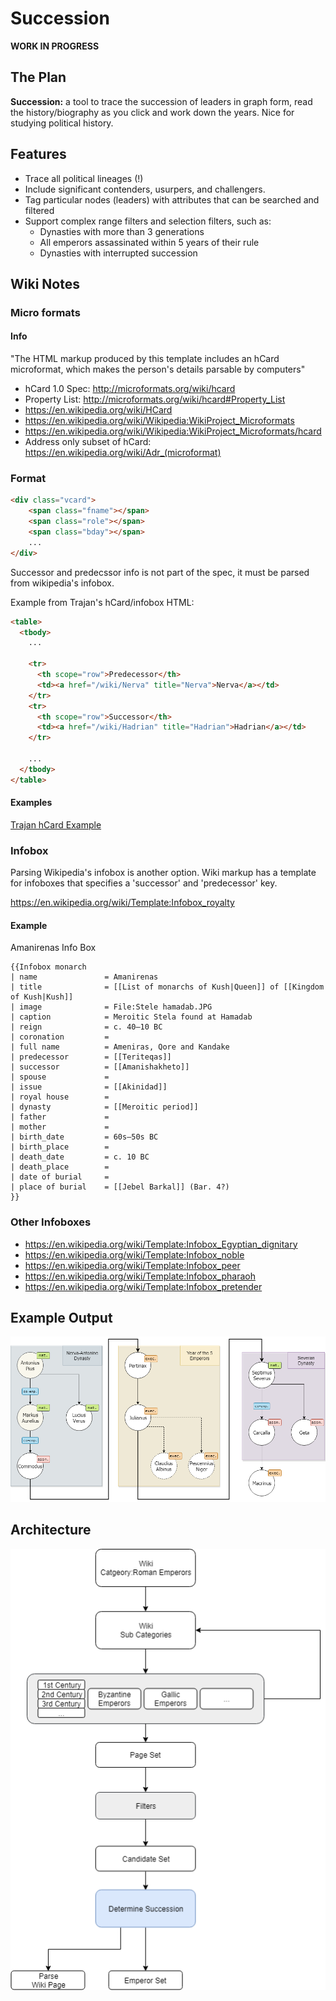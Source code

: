 # Succession

**WORK IN PROGRESS**

## The Plan

**Succession:** a tool to trace the succession of leaders in graph form,
read the history/biography as you click and work down the years.
Nice for studying political history.

## Features

- Trace all political lineages (!)
- Include significant contenders, usurpers, and challengers.
- Tag particular nodes (leaders) with attributes that can be searched and filtered
- Support complex range filters and selection filters, such as:
  + Dynasties with more than 3 generations
  + All emperors assassinated within 5 years of their rule
  + Dynasties with interrupted succession

## Wiki Notes

### Micro formats

#### Info

"The HTML markup produced by this template includes an hCard microformat, which makes the person's details parsable by computers"

- hCard 1.0 Spec: http://microformats.org/wiki/hcard
- Property List: http://microformats.org/wiki/hcard#Property_List
- https://en.wikipedia.org/wiki/HCard
- https://en.wikipedia.org/wiki/Wikipedia:WikiProject_Microformats
- https://en.wikipedia.org/wiki/Wikipedia:WikiProject_Microformats/hcard
- Address only subset of hCard: https://en.wikipedia.org/wiki/Adr_(microformat)

### Format

```HTML
<div class="vcard">
    <span class="fname"></span>
    <span class="role"></span>
    <span class="bday"></span>
    ...
</div>
```

Successor and predecssor info is not part of the spec, it must be parsed from wikipedia's infobox.

Example from Trajan's hCard/infobox HTML:

```HTML
<table>
  <tbody>
    ...

    <tr>
      <th scope="row">Predecessor</th>
      <td><a href="/wiki/Nerva" title="Nerva">Nerva</a></td>
    </tr>
    <tr>
      <th scope="row">Successor</th>
      <td><a href="/wiki/Hadrian" title="Hadrian">Hadrian</a></td>
    </tr>

    ...
  </tbody>
</table>
```

#### Examples

[Trajan hCard Example](./docs/examples/trajan-hcard.html)

### Infobox

Parsing Wikipedia's infobox is another option.
Wiki markup has a template for infoboxes that specifies a 'successor' and 'predecessor' key.

https://en.wikipedia.org/wiki/Template:Infobox_royalty


#### Example

Amanirenas Info Box

```
{{Infobox monarch
| name               = Amanirenas
| title              = [[List of monarchs of Kush|Queen]] of [[Kingdom of Kush|Kush]]
| image              = File:Stele hamadab.JPG
| caption            = Meroitic Stela found at Hamadab
| reign              = c. 40–10 BC
| coronation         =
| full name          = Ameniras, Qore and Kandake
| predecessor        = [[Teriteqas]]
| successor          = [[Amanishakheto]]
| spouse             =
| issue              = [[Akinidad]]
| royal house        =
| dynasty            = [[Meroitic period]]
| father             =
| mother             =
| birth_date         = 60s–50s BC
| birth_place        =
| death_date         = c. 10 BC
| death_place        =
| date of burial     =
| place of burial    = [[Jebel Barkal]] (Bar. 4?)
}}
```

### Other Infoboxes

- https://en.wikipedia.org/wiki/Template:Infobox_Egyptian_dignitary
- https://en.wikipedia.org/wiki/Template:Infobox_noble
- https://en.wikipedia.org/wiki/Template:Infobox_peer
- https://en.wikipedia.org/wiki/Template:Infobox_pharaoh
- https://en.wikipedia.org/wiki/Template:Infobox_pretender

## Example Output

<img src="docs/images/example.png" alt="Example Output" />

## Architecture

![Architecture](./docs/images/arch.png "Architecture")
